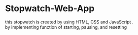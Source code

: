 # Stopwatch-Web-App
this stopwatch is created by using HTML, CSS and JavaScript .
<br>
by implementing function of starting, pausing, and resetting 
